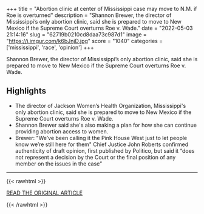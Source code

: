 +++
title = "Abortion clinic at center of Mississippi case may move to N.M. if Roe is overturned"
description = "Shannon Brewer, the director of Mississippi’s only abortion clinic, said she is prepared to move to New Mexico if the Supreme Court overturns Roe v. Wade."
date = "2022-05-03 21:14:16"
slug = "62719b0210cd8daa73c987d1"
image = "https://i.imgur.com/k6bJnjD.jpg"
score = "1040"
categories = ['mississippi', 'race', 'opinion']
+++

Shannon Brewer, the director of Mississippi’s only abortion clinic, said she is prepared to move to New Mexico if the Supreme Court overturns Roe v. Wade.

## Highlights

- The director of Jackson Women’s Health Organization, Mississippi's only abortion clinic, said she is prepared to move to New Mexico if the Supreme Court overturns Roe v. Wade.
- Shannon Brewer said she's also making a plan for how she can continue providing abortion access to women.
- Brewer: "We’ve been calling it the Pink House West just to let people know we’re still here for them" Chief Justice John Roberts confirmed authenticity of draft opinion, first published by Politico, but said it “does not represent a decision by the Court or the final position of any member on the issues in the case”

---

{{< rawhtml >}}
  <p class="article-category">
    <a target="_blank" href="https://www.nbcnews.com/news/us-news/mississippi-abortion-clinic-director-roe-wade-rcna27096">READ THE ORIGINAL ARTICLE</a>
  </p>
{{< /rawhtml >}}
